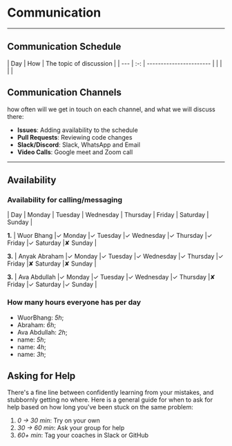 <!--
    this template is for inspiration, feel free to change it however you like!

    Careful! be sure to protect your privacy when filling out this document
        everything you write here will be public
        so share only what you are comfortable sharing online
        you can share the rest in confidence with you group by another channel
-->

# Communication

______________________________________________________________________

## Communication Schedule

| Day | How | The topic of discussion | | --- | :-: | ----------------------- |
| | | |

## Communication Channels

how often will we get in touch on each channel, and what we will discuss there:

- **Issues**: Adding availability to the schedule
- **Pull Requests**: Reviewing code changes
- **Slack/Discord**: Slack, WhatsApp and Email
- **Video Calls**: Google meet and Zoom call

______________________________________________________________________

## Availability

### Availability for calling/messaging

| Day | Monday | Tuesday | Wednesday | Thursday | Friday | Saturday | Sunday |

**1.** | Wuor Bhang |✓ Monday |✓ Tuesday |✓ Wednesday |✓ Thursday |✓ Friday
 |✓ Saturday |✘ Sunday |

**3.** | Anyak Abraham |✓ Monday |✓ Tuesday |✓ Wednesday |✓ Thursday |✓ Friday
 |✘ Saturday |✘ Sunday |

**3.** | Ava Abdullah |✓ Monday |✓ Tuesday |✓ Wednesday |✓ Thursday |✘ Friday
 |✓ Saturday |✓ Sunday |

### How many hours everyone has per day

- WuorBhang: _5h_;
- Abraham: _6h_;
- Ava Abdullah: _2h_;
- name: _5h_;
- name: _4h_;
- name: _3h_;

## Asking for Help

There's a fine line between confidently learning from your mistakes, and
stubbornly getting no where. Here is a general guide for when to ask for help
based on how long you've been stuck on the same problem:

1. _0 -> 30 min_: Try on your own
1. _30 -> 60 min_: Ask your group for help
1. _60+ min_: Tag your coaches in Slack or GitHub

